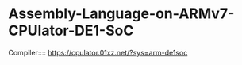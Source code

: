 # Assembly-Language-on-ARMv7-CPUlator-DE1-SoC

Compiler:::: https://cpulator.01xz.net/?sys=arm-de1soc
